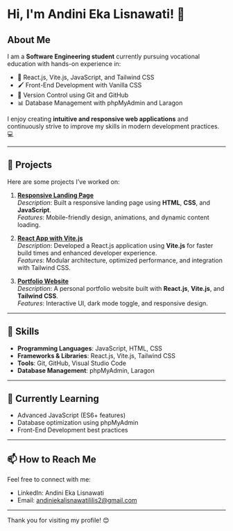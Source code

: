 # Hi, I'm Andini Eka Lisnawati! 👋

## About Me
I am a **Software Engineering student** currently pursuing vocational education with hands-on experience in:
- 🌟 React.js, Vite.js, JavaScript, and Tailwind CSS
- 🖌️ Front-End Development with Vanilla CSS
- 🔄 Version Control using Git and GitHub
- 📊 Database Management with phpMyAdmin and Laragon

I enjoy creating **intuitive and responsive web applications** and continuously strive to improve my skills in modern development practices. 💻

---

## 💼 Projects
Here are some projects I’ve worked on:

1. **[Responsive Landing Page](#)**  
   _Description_: Built a responsive landing page using **HTML**, **CSS**, and **JavaScript**.  
   _Features_: Mobile-friendly design, animations, and dynamic content loading.  

2. **[React App with Vite.js](#)**  
   _Description_: Developed a React.js application using **Vite.js** for faster build times and enhanced developer experience.  
   _Features_: Modular architecture, optimized performance, and integration with Tailwind CSS.  

3. **[Portfolio Website](#)**  
   _Description_: A personal portfolio website built with **React.js**, **Vite.js**, and **Tailwind CSS**.  
   _Features_: Interactive UI, dark mode toggle, and responsive design.

---

## 🔧 Skills
- **Programming Languages**: JavaScript, HTML, CSS  
- **Frameworks & Libraries**: React.js, Vite.js, Tailwind CSS  
- **Tools**: Git, GitHub, Visual Studio Code  
- **Database Management**: phpMyAdmin, Laragon

---

## 🌱 Currently Learning
- Advanced JavaScript (ES6+ features)  
- Database optimization using phpMyAdmin  
- Front-End Development best practices  

---

## 📫 How to Reach Me
Feel free to connect with me:
- LinkedIn: Andini Eka Lisnawati
- Email: andiniekalisnawatililis2@gmail.com

---

Thank you for visiting my profile! 😊
